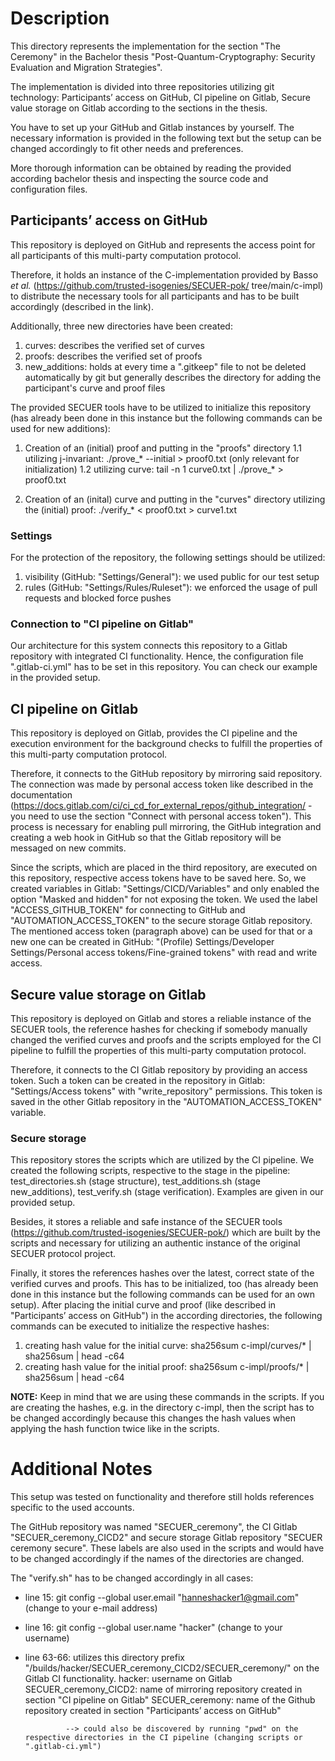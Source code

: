 # Description
This directory represents the implementation for the section "The Ceremony" in the Bachelor thesis "Post-Quantum-Cryptography:
Security Evaluation and Migration Strategies".

The implementation is divided into three repositories utilizing git technology: Participants’ access on GitHub, CI pipeline on 
Gitlab, Secure value storage on Gitlab according to the sections in the thesis.

You have to set up your GitHub and Gitlab instances by yourself. The necessary information is provided in the following text
but the setup can be changed accordingly to fit other needs and preferences.

More thorough information can be obtained by reading the provided according bachelor thesis and inspecting the source code
and configuration files.

## Participants’ access on GitHub
This repository is deployed on GitHub and represents the access point for all participants of this multi-party computation protocol.

Therefore, it holds an instance of the C-implementation provided by Basso *et al.* (https://github.com/trusted-isogenies/SECUER-pok/
tree/main/c-impl) to distribute the necessary tools for all participants and has to be built accordingly (described in the link).

Additionally, three new directories have been created:

1. curves: describes the verified set of curves
2. proofs: describes the verified set of proofs
3. new_additions: holds at every time a ".gitkeep" file to not be deleted automatically by git
   		         but generally describes the directory for adding the participant's curve and proof files


The provided SECUER tools have to be utilized to initialize this repository
(has already been done in this instance but the following commands can be used for new additions):

1. Creation of an (initial) proof and putting in the "proofs" directory
   1.1 utilizing j-invariant: 	./prove_* --initial > proof0.txt (only relevant for initialization)
   1.2 utilizing curve:	      	tail -n 1 curve0.txt | ./prove_* > proof0.txt

2. Creation of an (inital) curve and putting in the "curves" directory
   utilizing the (initial) proof:	./verify_* < proof0.txt > curve1.txt


### Settings

For the protection of the repository, the following settings should be utilized:

1. visibility (GitHub: "Settings/General"): we used public for our test setup
2. rules (GitHub: "Settings/Rules/Ruleset"): we enforced the usage of pull requests and blocked force pushes

### Connection to "CI pipeline on Gitlab"
Our architecture for this system connects this repository to a Gitlab repository with integrated CI functionality.
Hence, the configuration file ".gitlab-ci.yml" has to be set in this repository.
You can check our example in the provided setup.

## CI pipeline on Gitlab
This repository is deployed on Gitlab, provides the CI pipeline and the execution environment for the background checks to fulfill
the properties of this multi-party computation protocol.

Therefore, it connects to the GitHub repository by mirroring said repository. The connection was made by personal access token
like described in the documentation (https://docs.gitlab.com/ci/ci_cd_for_external_repos/github_integration/ - you need to use
the section "Connect with personal access token"). This process is necessary for enabling pull mirroring, the GitHub integration
and creating a web hook in GitHub so that the Gitlab repository will be messaged on new commits.

Since the scripts, which are placed in the third repository, are executed on this repository, respective access tokens have to be
saved here. So, we created variables in Gitlab: "Settings/CICD/Variables" and only enabled the option "Masked and hidden" for
not exposing the token.
We used the label "ACCESS_GITHUB_TOKEN" for connecting to GitHub and "AUTOMATION_ACCESS_TOKEN" to the secure storage Gitlab
repository.
The mentioned access token (paragraph above) can be used for that or a new one can be created in GitHub: "(Profile) Settings/Developer
Settings/Personal access tokens/Fine-grained tokens" with read and write access.

## Secure value storage on Gitlab
This repository is deployed on Gitlab and stores a reliable instance of the SECUER tools, the reference hashes for checking if
somebody manually changed the verified curves and proofs and the scripts employed for the CI pipeline to fulfill the properties of
this multi-party computation protocol.

Therefore, it connects to the CI Gitlab repository by providing an access token. Such a token can be created in the
repository in Gitlab: "Settings/Access tokens" with "write_repository" permissions. This token is saved in the other Gitlab repository in
the "AUTOMATION_ACCESS_TOKEN" variable.

### Secure storage
This repository stores the scripts which are utilized by the CI pipeline. We created the following scripts, respective to the stage
in the pipeline: test_directories.sh (stage structure), test_additions.sh (stage new_additions), test_verify.sh (stage verification).
Examples are given in our provided setup.

Besides, it stores a reliable and safe instance of the SECUER tools (https://github.com/trusted-isogenies/SECUER-pok/) which are built by the scripts and necessary for utilizing an
authentic instance of the original SECUER protocol project.

Finally, it stores the references hashes over the latest, correct state of the verified curves and proofs. This has to be
initialized, too (has already been done in this instance but the following commands can be used for an own setup).
After placing the initial curve and proof (like described in "Participants’ access on GitHub") in the according directories, the
following commands can be executed to initialize the respective hashes:
1. creating hash value for the initial curve: sha256sum c-impl/curves/* | sha256sum | head -c64 
2. creating hash value for the initial proof: sha256sum c-impl/proofs/* | sha256sum | head -c64

**NOTE:** Keep in mind that we are using these commands in the scripts. If you are creating the hashes, e.g. in the directory c-impl,
then the script has to be changed accordingly because this changes the hash values when applying the hash function twice like in the scripts.


# Additional Notes
This setup was tested on functionality and therefore still holds references specific to the used accounts.

The GitHub repository was named "SECUER_ceremony", the CI Gitlab "SECUER_ceremony_CICD2" and secure storage Gitlab repository "SECUER ceremony secure".
These labels are also used in the scripts and would have to be changed accordingly if the names of the directories are changed.

The "verify.sh" has to be changed accordingly in all cases:

- line 15: git config --global user.email "hanneshacker1@gmail.com" (change to your e-mail address)
- line 16: git config --global user.name "hacker" (change to your username)

- line 63-66:  utilizes this directory prefix "/builds/hacker/SECUER_ceremony_CICD2/SECUER_ceremony/" on the Gitlab CI functionality.
               hacker: username on Gitlab
               SECUER_ceremony_CICD2: name of mirroring repository created in section "CI pipeline on Gitlab"
               SECUER_ceremony: name of the Github repository created in section "Participants’ access on GitHub"
               
               --> could also be discovered by running "pwd" on the respective directories in the CI pipeline (changing scripts or ".gitlab-ci.yml")